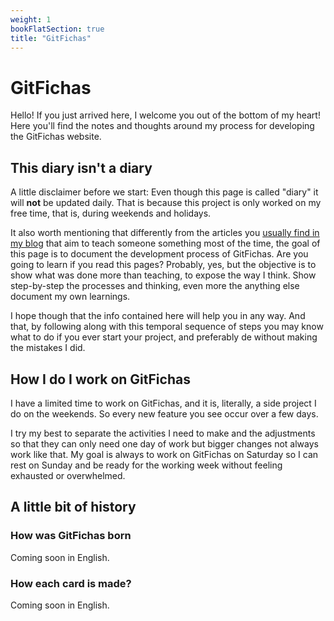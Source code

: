 ```yaml
---
weight: 1
bookFlatSection: true
title: "GitFichas"
---
```


# GitFichas

Hello! If you just arrived here, I welcome you out of the bottom of my heart! Here you'll find the notes and thoughts around my process for developing the GitFichas website.

## This diary isn't a diary

A little disclaimer before we start: Even though this page is called "diary" it will **not** be updated daily. That is because this project is only worked on my free time, that is, during weekends and holidays.

It also worth mentioning that differently from the articles you [usually find in my blog](https://jtemporal.com/en) that aim to teach someone something most of the time, the goal of this page is to document the development process of GitFichas. Are you going to learn if you read this pages? Probably, yes, but the objective is to show what was done more than teaching, to expose the way I think. Show step-by-step the processes and thinking, even more the anything else document my own learnings.

I hope though that the info contained here will help you in any way. And that, by following along with this temporal sequence of steps you may know what to do if you ever start your project, and preferably de without making the mistakes I did.

## How I do I work on GitFichas

I have a limited time to work on GitFichas, and it is, literally, a side project I do on the weekends. So every new feature you see occur over a few days.

I try my best to separate the activities I need to make and the adjustments so that they can only need one day of work but bigger changes not always work like that. My goal is always to work on GitFichas on Saturday so I can rest on Sunday and be ready for the working week without feeling exhausted or overwhelmed.

## A little bit of history

### How was GitFichas born

Coming soon in English.

### How each card is made?

Coming soon in English.